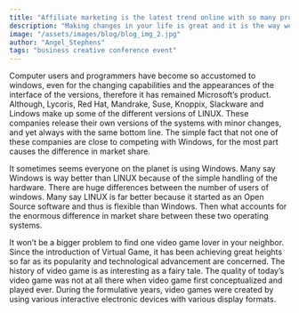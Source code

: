 ```yaml
---
title: "Affiliate marketing is the latest trend online with so many products."
description: "Making changes in your life is great and it is the way we grow and develop as people. Change is a constant process and part of being human. When you embark on changing anything in your life you have to start from where you are. Until you know where that is it would be difficult to effectively make the change. You have to start with a baseline."
image: "/assets/images/blog/blog_img_2.jpg"
author: "Angel_Stephens"
tags: "business creative conference event"
---
```


Computer users and programmers have become so accustomed to windows, even for the changing capabilities and the appearances of the interface of the versions, therefore it has remained Microsoft’s product. Although, Lycoris, Red Hat, Mandrake, Suse, Knoppix, Slackware and Lindows make up some of the different versions of LINUX. These companies release their own versions of the systems with minor changes, and yet always with the same bottom line. The simple fact that not one of these companies are close to competing with Windows, for the most part causes the difference in market share.

It sometimes seems everyone on the planet is using Windows. Many say Windows is way better than LINUX because of the simple handling of the hardware. There are huge differences between the number of users of windows. Many say LINUX is far better because it started as an Open Source software and thus is flexible than Windows. Then what accounts for the enormous difference in market share between these two operating systems.

It won’t be a bigger problem to find one video game lover in your neighbor. Since the introduction of Virtual Game, it has been achieving great heights so far as its popularity and technological advancement are concerned. The history of video game is as interesting as a fairy tale. The quality of today’s video game was not at all there when video game first conceptualized and played ever. During the formulative years, video games were created by using various interactive electronic devices with various display formats.